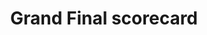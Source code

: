 ---
title: "Grand Final scorecard"
label: "Final"
event: 2021-05-22
layout: scorecard
redirect_from: /grand-final
---